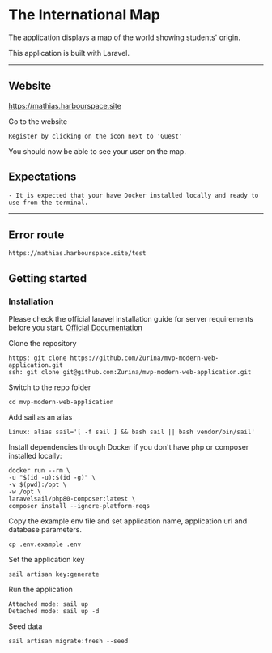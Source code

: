 # The International Map

The application displays a map of the world showing students' origin.

This application is built with Laravel. 

----------

## Website

https://mathias.harbourspace.site
    
Go to the website

    Register by clicking on the icon next to 'Guest'
    
You should now be able to see your user on the map.

## Expectations 

    - It is expected that your have Docker installed locally and ready to use from the terminal. 

----------

## Error route

    https://mathias.harbourspace.site/test

## Getting started

### Installation

Please check the official laravel installation guide for server requirements before you start. [Official Documentation](https://laravel.com/docs/5.4/installation#installation)

Clone the repository

    https: git clone https://github.com/Zurina/mvp-modern-web-application.git
    ssh: git clone git@github.com:Zurina/mvp-modern-web-application.git

Switch to the repo folder

    cd mvp-modern-web-application
    
Add sail as an alias

    Linux: alias sail='[ -f sail ] && bash sail || bash vendor/bin/sail'

Install dependencies through Docker if you don't have php or composer installed locally:

    docker run --rm \
    -u "$(id -u):$(id -g)" \
    -v $(pwd):/opt \
    -w /opt \
    laravelsail/php80-composer:latest \
    composer install --ignore-platform-reqs

Copy the example env file and set application name, application url and database parameters.

    cp .env.example .env

Set the application key

    sail artisan key:generate

Run the application
    
    Attached mode: sail up
    Detached mode: sail up -d
    
Seed data

    sail artisan migrate:fresh --seed
